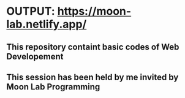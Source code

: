 # OUTPUT: https://moon-lab.netlify.app/
## This repository containt basic codes of Web Developement
## This session has been held by me invited by Moon Lab Programming
